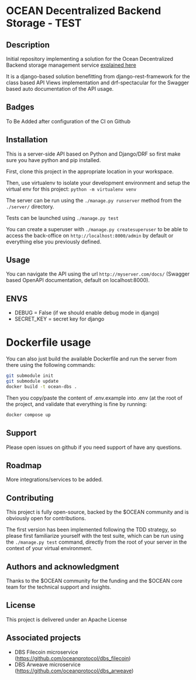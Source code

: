 # OCEAN Decentralized Backend Storage - TEST

## Description
Initial repository implementing a solution for the Ocean Decentralized Backend storage management service [explained here](https://github.com/oceanprotocol/decentralized_storage_backend/issues/1)

It is a django-based solution benefitting from django-rest-framework for the class based API Views implementation and drf-spectacular for the Swagger based auto documentation of the API usage. 

## Badges
To Be Added after configuration of the CI on Github

## Installation
This is a server-side API based on Python and Django/DRF so first make sure you have python and pip installed.

First, clone this project in the appropriate location in your workspace.

Then, use virtualenv to isolate your development environment and setup the virtual env for this project: `python -m virtualenv venv`

The server can be run using the `./manage.py runserver` method from the `./server/` directory.

Tests can be launched using `./manage.py test`

You can create a superuser with `./manage.py createsuperuser` to be able to access the back-office on `http://localhost:8000/admin` by default or everything else you previously defined.

## Usage
You can navigate the API using the url `http://myserver.com/docs/` (Swagger based OpenAPI documentation, default on localhost:8000).

## ENVS

- DEBUG = False  (if we should enable debug mode in django)
- SECRET_KEY = secret key for django

# Dockerfile usage
You can also just build the available Dockerfile and run the server from there using the following commands:

```sh
git submodule init
git submodule update
docker build -t ocean-dbs .
```

Then you copy/paste the content of .env.example into .env (at the root of the project, and validate that everything is fine by running:

```sh
docker compose up
```

## Support
Please open issues on github if you need support of have any questions.

## Roadmap
More integrations/services to be added.

## Contributing
This project is fully open-source, backed by the $OCEAN community and is obviously open for contributions.

The first version has been implemented following the TDD strategy, so please first familiarize yourself with the test suite, which can be run using the `./manage.py test` command, directly from the root of your server in the context of your virtual environment.

## Authors and acknowledgment
Thanks to the $OCEAN community for the funding and the $OCEAN core team for the technical support and insights.

## License
This project is delivered under an Apache License

## Associated projects
 - DBS Filecoin microservice (https://github.com/oceanprotocol/dbs_filecoin)
 - DBS Arweave microservice (https://github.com/oceanprotocol/dbs_arweave)

